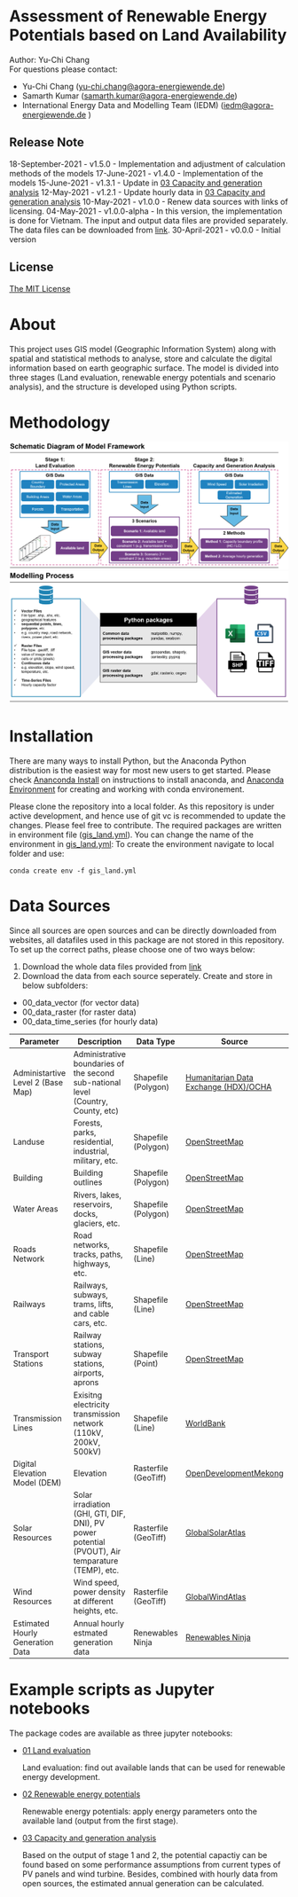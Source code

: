 # Assessment of Renewable Energy Potentials based on Land Availability

Author: Yu-Chi Chang <br> For questions please contact: 

* Yu-Chi Chang ([yu-chi.chang@agora-energiewende.de](yu-chi.chang@agora-energiewende.de)) 
* Samarth Kumar ([samarth.kumar@agora-energiewende.de](samarth.kumar@agora-energiewende.de))
* International Energy Data and Modelling Team (IEDM) ([iedm@agora-energiewende.de](iedm@agora-energiewende.de) )

## Release Note
18-September-2021 - v1.5.0 - Implementation and adjustment of calculation methods of the models
17-June-2021 - v1.4.0 - Implementation of the models
15-June-2021 - v1.3.1 - Update in [03 Capacity and generation analysis](03_capacity_generation_analysis.ipynb)
12-May-2021 - v1.2.1 - Update hourly data in [03 Capacity and generation analysis](03_capacity_generation_analysis.ipynb)
10-May-2021 - v1.0.0 - Renew data sources with links of licensing.
04-May-2021 - v1.0.0-alpha - In this version, the implementation is done for Vietnam. The input and output data files are provided separately. The data files can be downloaded from [link](https://cloud.sefep.eu/s/iyobP85aHCDm5MF). 
30-April-2021 - v0.0.0 - Initial version 

## License

[The MIT License](License.txt)

# About

This project uses GIS model (Geographic Information System) along with spatial and statistical methods to analyse, store and calculate the digital information based on earth geographic surface. The model is divided into three stages (Land evaluation, renewable energy potentials and scenario analysis), and the structure is developed using Python scripts.

# Methodology

![Model Framework](Model_Framework.png) ![Modelling_Process](Modelling_Process.png)

# Installation

There are many ways to install Python, but the Anaconda Python distribution is the easiest way for most new users to get started. Please check [Ananconda Install](https://www.anaconda.com/download/) on instructions to install anaconda, and [Anaconda Environment](https://conda.io/docs/user-guide/tasks/manage-environments.html) for creating and working with conda environement.

Please clone the repository into a local folder. As this repository is under active development, and hence use of git vc is recommended to update the changes. Please feel free to contribute. The required packages are written in environment file ([gis_land.yml](gis_land.yml)). You can change the name of the environment in [gis_land.yml](gis_land.yml): To create the environment navigate to local folder and use:

```
conda create env -f gis_land.yml
```

<!-- GIS_Land_VN relies on the following packages which are not contained in a standard Python installation. To install these packages, please refer to the installation guides from each website:

* [numpy](https://numpy.org/install/) (array and data sorting)
* [pandas](https://numpy.org/install/) (dataframe sorting )
* [matplotlib](https://pandas.pydata.org/pandas-docs/stable/getting_started/install.html) (import of the pyplot interface)
* [searborn](https://seaborn.pydata.org/installing.html) (plotting)
* [geopandas](https://geopandas.org/getting_started/install.html) (geospatial data processing)
* [shapely](https://anaconda.org/conda-forge/shapely) (geospatial data processing)
* [GDAL & rasterio & osgeo](https://rasterio.readthedocs.io/en/latest/installation.html) (geospatial data (raster file) processing) \*Only install one of three packages would be sufficient since rasterio and osgeo has dependencies on GDAL
* [pyproj](https://pyproj4.github.io/pyproj/stable/installation.html) (self-defined coordination reference system)
* [contextily](https://github.com/geopandas/contextily) (for fetching basemaps)
* [elevation](https://anaconda.org/conda-forge/elevation) (for elevation processing)
* [richdem](https://richdem.readthedocs.io/en/latest/using_it.html) (slope calculation)
* [xarray](http://xarray.pydata.org/en/stable/installing.html) (time series data (grib and NetCDF files)) -->

# Data Sources

Since all sources are open sources and can be directly downloaded from websites, all datafiles used in this package are not stored in this repository. To set up the correct paths, please choose one of two ways below:
1. Download the whole data files provided from [link](https://cloud.sefep.eu/s/iyobP85aHCDm5MF)
2. Download the data from each source seperately. Create and store in below subfolders:
* 00_data_vector (for vector data)
* 00_data_raster (for raster data)
* 00_data_time_series (for hourly data)

| Parameter | Description | Data Type | Source | License | 
| ------------- | ------------- | ------------- | ------------- | ------------- | 
| Administartive Level 2 (Base Map) | Administrative boundaries of the second sub-national level (Country, County, etc) | Shapefile (Polygon) | [Humanitarian Data Exchange (HDX)/OCHA](https://data.humdata.org/dataset/viet-nam-administrative-boundaries-polygon-polyline) | [CC-BY 4.0](https://data.humdata.org/about/license) | 
| Landuse | Forests, parks, residential, industrial, military, etc. | Shapefile (Polygon) | [OpenStreetMap](https://download.geofabrik.de/asia.html) | [ODbL 1.0](https://www.openstreetmap.org/copyright) | 
| Building | Building outlines | Shapefile (Polygon) | [OpenStreetMap](https://download.geofabrik.de/asia.html) | [ODbL 1.0](https://www.openstreetmap.org/copyright) | 
| Water Areas | Rivers, lakes, reservoirs, docks, glaciers, etc. | Shapefile (Polygon) | [OpenStreetMap](https://download.geofabrik.de/asia.html) | [ODbL 1.0](https://www.openstreetmap.org/copyright) | 
| Roads Network | Road networks, tracks, paths, highways, etc. | Shapefile (Line) | [OpenStreetMap](https://download.geofabrik.de/asia.html) | [ODbL 1.0](https://www.openstreetmap.org/copyright) | 
| Railways | Railways, subways, trams, lifts, and cable cars, etc. | Shapefile (Line) | [OpenStreetMap](https://download.geofabrik.de/asia.html) | [ODbL 1.0](https://www.openstreetmap.org/copyright) | 
| Transport Stations | Railway stations, subway stations, airports, aprons | Shapefile (Point) | [OpenStreetMap](https://download.geofabrik.de/asia.html) | [ODbL 1.0](https://www.openstreetmap.org/copyright) | 
| Transmission Lines | Exisitng electricity transmission network (110kV, 200kV, 500kV) | Shapefile (Line) | [WorldBank](https://datacatalog.worldbank.org/dataset/vietnam-electricity-transmission-network-2016)| [CC-BY 4.0](https://datacatalog.worldbank.org/public-licenses#cc-by) | 
| Digital Elevation Model (DEM) | Elevation | Rasterfile (GeoTiff)| [OpenDevelopmentMekong](https://data.opendevelopmentmekong.net/en/dataset/digital-elevation-model-dem)| [CC-BY-SA-4.0](https://data.opendevelopmentmekong.net/en/dataset/digital-elevation-model-dem) | 
| Solar Resources | Solar irradiation (GHI, GTI, DIF, DNI), PV power potential (PVOUT), Air temparature (TEMP), etc. | Rasterfile (GeoTiff) | [GlobalSolarAtlas](https://globalsolaratlas.info/download)| [CC-BY 4.0](https://globalsolaratlas.info/download) | 
| Wind Resources | Wind speed, power density at different heights, etc. | Rasterfile (GeoTiff) | [GlobalWindAtlas](https://globalwindatlas.info/download/gis-files)| [CC-BY 4.0](https://globalwindatlas.info/about/TermsOfUse) | 
| Estimated Hourly Generation Data | Annual hourly estmated generation data | Renewables Ninja | [Renewables Ninja](https://www.renewables.ninja/)| [CC BY-NC 4.0](https://creativecommons.org/licenses/by-nc/4.0/) |

# Example scripts as Jupyter notebooks

The package codes are available as three jupyter notebooks:

* [01 Land evaluation](01_land_evaluation.ipynb)

  Land evaluation: find out available lands that can be used for renewable energy development.

* [02 Renewable energy potentials](02_renewables_potentials.ipynb)

  Renewable energy potentials: apply energy parameters onto the available land (output from the first stage).

* [03 Capacity and generation analysis](03_capacity_generation_analysis.ipynb)

  Based on the output of stage 1 and 2, the potential capactiy can be found based on some performance assumptions from current types of PV panels and wind turbine. Besides, combined with hourly data from open sources, the estimated annual generation can be calculated.